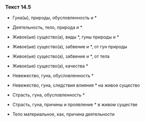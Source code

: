 ### Текст 14.5

- Гуна(ы), природы, обусловленность и *

- Деятельность, тело, природа и *

- Живое(ые) существо(а), виды *, гуны природы и *

- Живое(ые) существо(а), забвение и *, от гун природы

- Живое(ые) существо(а), забвение и *, от тела

- Живое(ые) существо(а), качества *

- Невежество, гуна, обусловленность *

- Невежество, гуна, следствия влияния * на живое существо

- Страсть, гуна, обусловленность *

- Страсть, гуна, причины и проявление * в живом существе

- Тело материальное, как, причина деятельности
	
